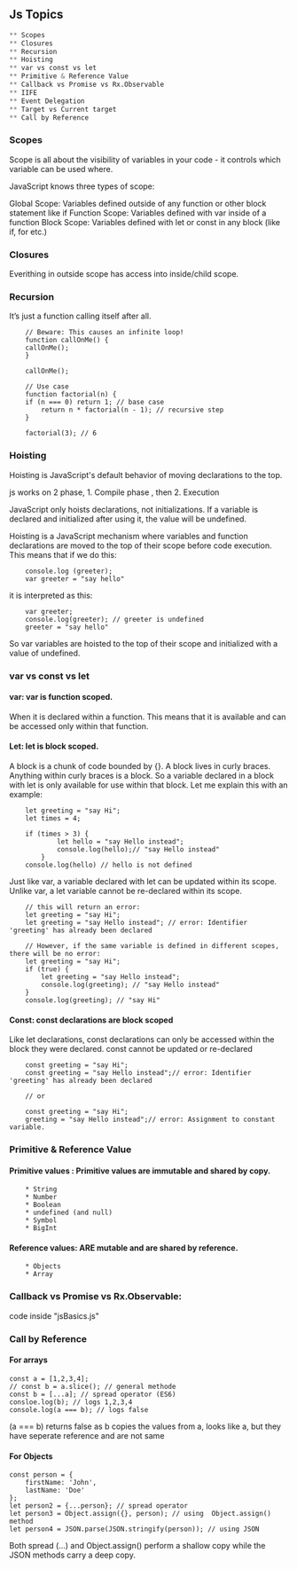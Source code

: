 ## Js Topics
```python
** Scopes
** Closures
** Recursion
** Hoisting
** var vs const vs let
** Primitive & Reference Value
** Callback vs Promise vs Rx.Observable
** IIFE
** Event Delegation
** Target vs Current target
** Call by Reference

```

### Scopes
Scope is all about the visibility of variables in your code - it controls which variable can be used where.

JavaScript knows three types of scope:

Global Scope: Variables defined outside of any function or other block statement like if
Function Scope: Variables defined with var inside of a function
Block Scope: Variables defined with let or const in any block (like if, for etc.)

### Closures
Everithing in outside scope has access into inside/child scope.

### Recursion
It’s just a function calling itself after all.
```
    // Beware: This causes an infinite loop!
    function callOnMe() {
    callOnMe();
    }

    callOnMe();

    // Use case
    function factorial(n) {
    if (n === 0) return 1; // base case
        return n * factorial(n - 1); // recursive step
    }

    factorial(3); // 6
```

### Hoisting
Hoisting is JavaScript's default behavior of moving declarations to the top.

js works on 2 phase, 1. Compile phase  , then 2. Execution

JavaScript only hoists declarations, not initializations. If a variable is declared and initialized after using it, the value will be undefined.

Hoisting is a JavaScript mechanism where variables and function declarations are moved to the top of their scope before code execution. This means that if we do this:
```
    console.log (greeter);
    var greeter = "say hello"
```
it is interpreted as this:
```
    var greeter;
    console.log(greeter); // greeter is undefined
    greeter = "say hello"
```
So var variables are hoisted to the top of their scope and initialized with a value of undefined.

### var vs const vs let
#### var: var is function scoped.
When it is declared within a function. This means that it is available and can be accessed only within that function.

#### Let: let is block scoped. 
A block is a chunk of code bounded by {}. A block lives in curly braces. Anything within curly braces is a block.
So a variable declared in a block with let  is only available for use within that block. Let me explain this with an example:
```
    let greeting = "say Hi";
    let times = 4;

    if (times > 3) {
            let hello = "say Hello instead";
            console.log(hello);// "say Hello instead"
        }
    console.log(hello) // hello is not defined
```
Just like var,  a variable declared with let can be updated within its scope. Unlike var, a let variable cannot be re-declared within its scope.

```
    // this will return an error:
    let greeting = "say Hi";
    let greeting = "say Hello instead"; // error: Identifier 'greeting' has already been declared
```
```
    // However, if the same variable is defined in different scopes, there will be no error:
    let greeting = "say Hi";
    if (true) {
        let greeting = "say Hello instead";
        console.log(greeting); // "say Hello instead"
    }
    console.log(greeting); // "say Hi"
```

#### Const: const declarations are block scoped
Like let declarations, const declarations can only be accessed within the block they were declared.
const cannot be updated or re-declared

```
    const greeting = "say Hi";
    const greeting = "say Hello instead";// error: Identifier 'greeting' has already been declared

    // or 

    const greeting = "say Hi";
    greeting = "say Hello instead";// error: Assignment to constant variable. 
```

### Primitive & Reference Value
#### Primitive values : Primitive values are immutable and shared by copy.
```
    * String
    * Number
    * Boolean
    * undefined (and null)
    * Symbol
    * BigInt
```

#### Reference values: ARE mutable and are shared by reference.
```
    * Objects
    * Array
```

### Callback vs Promise vs Rx.Observable: 
code inside "jsBasics.js"

### Call by Reference
#### For arrays
```
const a = [1,2,3,4];
// const b = a.slice(); // general methode
const b = [...a]; // spread operator (ES6)
consloe.log(b); // logs 1,2,3,4
console.log(a === b); // logs false 
```
(a === b) returns false as b copies the values from a, looks like a, but they have seperate reference and are not same

#### For Objects
```
const person = {
    firstName: 'John',
    lastName: 'Doe'
};
let person2 = {...person}; // spread operator
let person3 = Object.assign({}, person); // using  Object.assign() method
let person4 = JSON.parse(JSON.stringify(person)); // using JSON

```
Both spread (...) and Object.assign() perform a shallow copy while the JSON methods carry a deep copy.
